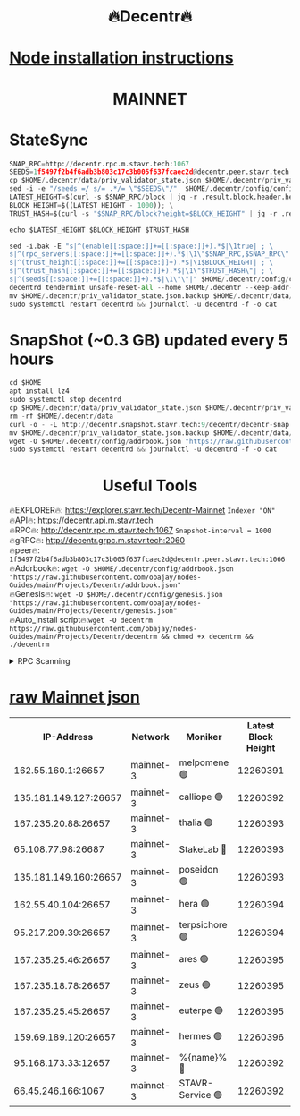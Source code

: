 <h1 align="center"> 🔥Decentr🔥</h1>

[Node installation instructions](https://github.com/obajay/nodes-Guides/tree/main/Projects/Decentr)
=
<h1 align="center"> MAINNET</h1>

# StateSync
```python
SNAP_RPC=http://decentr.rpc.m.stavr.tech:1067
SEEDS=1f5497f2b4f6adb3b803c17c3b005f637fcaec2d@decentr.peer.stavr.tech:1066
cp $HOME/.decentr/data/priv_validator_state.json $HOME/.decentr/priv_validator_state.json.backup
sed -i -e "/seeds =/ s/= .*/= \"$SEEDS\"/"  $HOME/.decentr/config/config.toml
LATEST_HEIGHT=$(curl -s $SNAP_RPC/block | jq -r .result.block.header.height); \
BLOCK_HEIGHT=$((LATEST_HEIGHT - 1000)); \
TRUST_HASH=$(curl -s "$SNAP_RPC/block?height=$BLOCK_HEIGHT" | jq -r .result.block_id.hash)

echo $LATEST_HEIGHT $BLOCK_HEIGHT $TRUST_HASH

sed -i.bak -E "s|^(enable[[:space:]]+=[[:space:]]+).*$|\1true| ; \
s|^(rpc_servers[[:space:]]+=[[:space:]]+).*$|\1\"$SNAP_RPC,$SNAP_RPC\"| ; \
s|^(trust_height[[:space:]]+=[[:space:]]+).*$|\1$BLOCK_HEIGHT| ; \
s|^(trust_hash[[:space:]]+=[[:space:]]+).*$|\1\"$TRUST_HASH\"| ; \
s|^(seeds[[:space:]]+=[[:space:]]+).*$|\1\"\"|" $HOME/.decentr/config/config.toml
decentrd tendermint unsafe-reset-all --home $HOME/.decentr --keep-addr-book
mv $HOME/.decentr/priv_validator_state.json.backup $HOME/.decentr/data/priv_validator_state.json
sudo systemctl restart decentrd && journalctl -u decentrd -f -o cat
```
# SnapShot (~0.3 GB) updated every 5 hours
```python
cd $HOME
apt install lz4
sudo systemctl stop decentrd
cp $HOME/.decentr/data/priv_validator_state.json $HOME/.decentr/priv_validator_state.json.backup
rm -rf $HOME/.decentr/data
curl -o - -L http://decentr.snapshot.stavr.tech:9/decentr/decentr-snap.tar.lz4 | lz4 -c -d - | tar -x -C $HOME/.decentr --strip-components 2
mv $HOME/.decentr/priv_validator_state.json.backup $HOME/.decentr/data/priv_validator_state.json
wget -O $HOME/.decentr/config/addrbook.json "https://raw.githubusercontent.com/obajay/nodes-Guides/main/Projects/Decentr/addrbook.json"
sudo systemctl restart decentrd && journalctl -u decentrd -f -o cat
```

 <h1 align="center"> Useful Tools</h1>

🔥EXPLORER🔥:     https://explorer.stavr.tech/Decentr-Mainnet        `Indexer "ON"` \
🔥API🔥:          https://decentr.api.m.stavr.tech \
🔥RPC🔥:          http://decentr.rpc.m.stavr.tech:1067              `Snapshot-interval = 1000` \
🔥gRPC🔥:         http://decentr.grpc.m.stavr.tech:2060 \
🔥peer🔥:         `1f5497f2b4f6adb3b803c17c3b005f637fcaec2d@decentr.peer.stavr.tech:1066` \
🔥Addrbook🔥:  `wget -O $HOME/.decentr/config/addrbook.json "https://raw.githubusercontent.com/obajay/nodes-Guides/main/Projects/Decentr/addrbook.json"` \
🔥Genesis🔥:  `wget -O $HOME/.decentr/config/genesis.json "https://raw.githubusercontent.com/obajay/nodes-Guides/main/Projects/Decentr/genesis.json"` \
🔥Auto_install script🔥:`wget -O decentrm https://raw.githubusercontent.com/obajay/nodes-Guides/main/Projects/Decentr/decentrm && chmod +x decentrm && ./decentrm`

<details>
<summary>RPC Scanning</summary>

<h2 align="center"> We scan nodes in real time every 4 hours. And we provide the final result of RPC endpoints.
We cannot influence the operation of these nodes in any way. </h2>


```python
If Voting Power is higher than 0 --> then the Node is a validator of the network and may be subject to attack and be a potential threat to the chain.
```
```python
We marked such validators with a red symbol
```

</details>

[raw Mainnet json](https://rpc-check.decentrm.stavr.tech/decentrm/rpc-decentrm-result.json)
=



<table><tr><th>IP-Address</th><th>Network</th><th>Moniker</th><th>Latest Block Height</th><th>Earliest Block Height</th><th>Catching Up</th><th>Tx Index</th><th>Voting Power</th><th>Scan Time</th></tr><tr><td>162.55.160.1:26657</td><td>mainnet-3</td><td>melpomene 🟢</td><td>12260391</td><td>1688950</td><td>False</td><td>on</td><td>0</td><td>2024-01-03T13:17:50.347340685UTC</td></tr><tr><td>135.181.149.127:26657</td><td>mainnet-3</td><td>calliope 🟢</td><td>12260392</td><td>1688950</td><td>False</td><td>on</td><td>0</td><td>2024-01-03T13:17:52.844410982UTC</td></tr><tr><td>167.235.20.88:26657</td><td>mainnet-3</td><td>thalia 🟢</td><td>12260393</td><td>1688950</td><td>False</td><td>on</td><td>0</td><td>2024-01-03T13:17:58.435035088UTC</td></tr><tr><td>65.108.77.98:26687</td><td>mainnet-3</td><td>StakeLab 🔴</td><td>12260393</td><td>1688950</td><td>False</td><td>on</td><td>5557341</td><td>2024-01-03T13:17:58.788023478UTC</td></tr><tr><td>135.181.149.160:26657</td><td>mainnet-3</td><td>poseidon 🟢</td><td>12260393</td><td>1688950</td><td>False</td><td>on</td><td>0</td><td>2024-01-03T13:18:01.460426732UTC</td></tr><tr><td>162.55.40.104:26657</td><td>mainnet-3</td><td>hera 🟢</td><td>12260394</td><td>1688950</td><td>False</td><td>on</td><td>0</td><td>2024-01-03T13:18:03.858223920UTC</td></tr><tr><td>95.217.209.39:26657</td><td>mainnet-3</td><td>terpsichore 🟢</td><td>12260394</td><td>1688950</td><td>False</td><td>on</td><td>0</td><td>2024-01-03T13:18:06.335681913UTC</td></tr><tr><td>167.235.25.46:26657</td><td>mainnet-3</td><td>ares 🟢</td><td>12260395</td><td>1688950</td><td>False</td><td>on</td><td>0</td><td>2024-01-03T13:18:08.631398010UTC</td></tr><tr><td>167.235.18.78:26657</td><td>mainnet-3</td><td>zeus 🟢</td><td>12260395</td><td>1688950</td><td>False</td><td>on</td><td>0</td><td>2024-01-03T13:18:10.915554823UTC</td></tr><tr><td>167.235.25.45:26657</td><td>mainnet-3</td><td>euterpe 🟢</td><td>12260395</td><td>1688950</td><td>False</td><td>on</td><td>0</td><td>2024-01-03T13:18:13.208908691UTC</td></tr><tr><td>159.69.189.120:26657</td><td>mainnet-3</td><td>hermes 🟢</td><td>12260396</td><td>1688950</td><td>False</td><td>on</td><td>0</td><td>2024-01-03T13:18:15.499020619UTC</td></tr><tr><td>95.168.173.33:12657</td><td>mainnet-3</td><td>%{name}% 🔴</td><td>12260392</td><td>8964001</td><td>False</td><td>on</td><td>4174287</td><td>2024-01-03T13:17:54.036728869UTC</td></tr><tr><td>66.45.246.166:1067</td><td>mainnet-3</td><td>STAVR-Service 🟢</td><td>12260392</td><td>12257001</td><td>False</td><td>on</td><td>0</td><td>2024-01-03T13:17:53.535034165UTC</td></tr></table>
